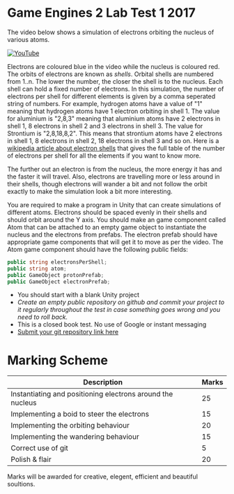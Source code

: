 # Game Engines 2 Lab Test 1 2017

The video below shows a simulation of electrons orbiting the nucleus of various atoms. 

[![YouTube](https://img.youtube.com/vi/GOOTswCIGyM/0.jpg)](https://www.youtube.com/watch?v=GOOTswCIGyM)

Electrons are coloured blue in the video while the nucleus is coloured red. The orbits of electrons are known as *shells*. Orbital shells are numbered from 1..n. The lower the number, the closer the shell is to the nucleus. Each  shell can hold a fixed number of electrons. In this simulation, the number of electrons per shell for different elements is given by a comma seperated string of numbers. For example, hydrogen atoms have a value of "1" meaning that hydrogen atoms have 1 electron orbiting in shell 1. The value for aluminium is "2,8,3" meaning that aluminium atoms have 2 electrons in shell 1, 8 electrons in shell 2 and 3 electrons in shell 3. The value for Strontium is "2,8,18,8,2". This means that strontium atoms have 2 electrons in shell 1, 8 electrons in shell 2, 18 electrons in shell 3 and so on. Here is a [wikipedia article about electron shells](https://en.wikipedia.org/wiki/Electron_shell) that gives the full table of the number of electrons per shell for all the elements if you want to know more. 

The further out an electron is from the nucleus, the more energy it has and the faster it will travel. Also, electrons are travelling more or less around in their shells, though electrons will wander a bit and not follow the orbit exactly to make the simulation look a bit more interesting.

You are required to make a program in Unity that can create simulations of different atoms. Electrons should be spaced evenly in their shells and should orbit around the Y axis. You should make an game component called Atom that can be attached to an empty game object to instantiate the nucleus and the electrons from prefabs. The electron prefab should have appropriate game components that will get it to move as per the video. The Atom game component should have the following public fields:

```C#
public string electronsPerShell;
public string atom;
public GameObject protonPrefab;
public GameObject electronPrefab;
```

- You should start with a blank Unity project 
- *Create an empty public repository on github and commit your project to it regularly throughout the test in case something goes wrong and you need to roll back.*
- This is a closed book test. No use of Google or instant messaging
- [Submit your git repository link here](https://docs.google.com/forms/d/e/1FAIpQLSfnXDA2b9cWTneuvisfbRgHZwlccT3BJiR-MiRxvmk1M-pncQ/viewform)

# Marking Scheme
| Description | Marks |
|-------------|-------|
| Instantiating and positioning electrons around the nucleus | 25 |
| Implementing a boid to steer the electrons | 15 |
| Implementing the orbiting behaviour | 20 |
| Implementing the wandering behaviour | 15 |
| Correct use of git | 5 |
| Polish & flair | 20 |

Marks will be awarded for creative, elegent, efficient and beautiful soultions.

